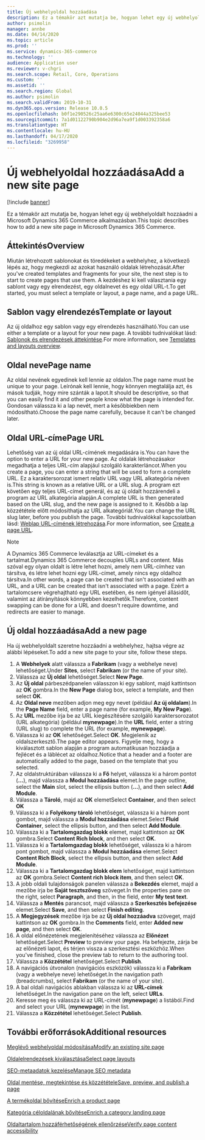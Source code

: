 ```yaml
---
title: Új webhelyoldal hozzáadása
description: Ez a témakör azt mutatja be, hogyan lehet egy új webhelyoldalt hozzáadni a Microsoft Dynamics 365 Commerce alkalmazásban.
author: psimolin
manager: annbe
ms.date: 04/14/2020
ms.topic: article
ms.prod: ''
ms.service: dynamics-365-commerce
ms.technology: ''
audience: Application user
ms.reviewer: v-chgri
ms.search.scope: Retail, Core, Operations
ms.custom: ''
ms.assetid: ''
ms.search.region: Global
ms.author: psimolin
ms.search.validFrom: 2019-10-31
ms.dyn365.ops.version: Release 10.0.5
ms.openlocfilehash: b0f1e290526c25aa6e6300c65e24044a325bee53
ms.sourcegitcommit: 7a1d01122790b904e2d96a7ea9f1d003392358a6
ms.translationtype: HT
ms.contentlocale: hu-HU
ms.lasthandoff: 04/17/2020
ms.locfileid: "3269958"
---
```

# <a name="add-a-new-site-page"></a><span data-ttu-id="d398f-103">Új webhelyoldal hozzáadása</span><span class="sxs-lookup"><span data-stu-id="d398f-103">Add a new site page</span></span>


[!include [banner](includes/banner.md)]

<span data-ttu-id="d398f-104">Ez a témakör azt mutatja be, hogyan lehet egy új webhelyoldalt hozzáadni a Microsoft Dynamics 365 Commerce alkalmazásban.</span><span class="sxs-lookup"><span data-stu-id="d398f-104">This topic describes how to add a new site page in Microsoft Dynamics 365 Commerce.</span></span>

## <a name="overview"></a><span data-ttu-id="d398f-105">Áttekintés</span><span class="sxs-lookup"><span data-stu-id="d398f-105">Overview</span></span>

<span data-ttu-id="d398f-106">Miután létrehozott sablonokat és töredékeket a webhelyhez, a következő lépés az, hogy megkezdi az azokat használó oldalak létrehozását.</span><span class="sxs-lookup"><span data-stu-id="d398f-106">After you've created templates and fragments for your site, the next step is to start to create pages that use them.</span></span> <span data-ttu-id="d398f-107">A kezdéshez ki kell választania egy sablont vagy egy elrendezést, egy oldalnevet és egy oldal URL-t.</span><span class="sxs-lookup"><span data-stu-id="d398f-107">To get started, you must select a template or layout, a page name, and a page URL.</span></span>

## <a name="template-or-layout"></a><span data-ttu-id="d398f-108">Sablon vagy elrendezés</span><span class="sxs-lookup"><span data-stu-id="d398f-108">Template or layout</span></span>

<span data-ttu-id="d398f-109">Az új oldalhoz egy sablon vagy egy elrendezés használható.</span><span class="sxs-lookup"><span data-stu-id="d398f-109">You can use either a template or a layout for your new page.</span></span> <span data-ttu-id="d398f-110">A további tudnivalókat lásd: [Sablonok és elrendezések áttekintése](templates-layouts-overview.md).</span><span class="sxs-lookup"><span data-stu-id="d398f-110">For more information, see [Templates and layouts overview](templates-layouts-overview.md).</span></span>

## <a name="page-name"></a><span data-ttu-id="d398f-111">Oldal neve</span><span class="sxs-lookup"><span data-stu-id="d398f-111">Page name</span></span>

<span data-ttu-id="d398f-112">Az oldal nevének egyedinek kell lennie az oldalon.</span><span class="sxs-lookup"><span data-stu-id="d398f-112">The page name must be unique to your page.</span></span> <span data-ttu-id="d398f-113">Leírónak kell lennie, hogy könnyen megtalálja azt, és mások tudják, hogy mire szánták a lapot.</span><span class="sxs-lookup"><span data-stu-id="d398f-113">It should be descriptive, so that you can easily find it and other people know what the page is intended for.</span></span> <span data-ttu-id="d398f-114">Gondosan válassza ki a lap nevét, mert a későbbiekben nem módosítható.</span><span class="sxs-lookup"><span data-stu-id="d398f-114">Choose the page name carefully, because it can't be changed later.</span></span>

## <a name="page-url"></a><span data-ttu-id="d398f-115">Oldal URL-címe</span><span class="sxs-lookup"><span data-stu-id="d398f-115">Page URL</span></span>

<span data-ttu-id="d398f-116">Lehetőség van az új oldal URL-címének megadására is.</span><span class="sxs-lookup"><span data-stu-id="d398f-116">You can have the option to enter a URL for your new page.</span></span> <span data-ttu-id="d398f-117">Az oldalak létrehozásakor megadhatja a teljes URL-cím alapjául szolgáló karakterláncot.</span><span class="sxs-lookup"><span data-stu-id="d398f-117">When you create a page, you can enter a string that will be used to form a complete URL.</span></span> <span data-ttu-id="d398f-118">Ez a karaktersorozat ismert relatív URL vagy URL alkategória néven is.</span><span class="sxs-lookup"><span data-stu-id="d398f-118">This string is known as a relative URL or a URL slug.</span></span> <span data-ttu-id="d398f-119">A program ezt követően egy teljes URL-címet generál, és az új oldalt hozzárendeli a program az URL alkategória alapján.</span><span class="sxs-lookup"><span data-stu-id="d398f-119">A complete URL is then generated based on the URL slug, and the new page is assigned to it.</span></span> <span data-ttu-id="d398f-120">Később a lap közzététele előtt módosíthatja az URL alkategóriát.</span><span class="sxs-lookup"><span data-stu-id="d398f-120">You can change the URL slug later, before you publish the page.</span></span> <span data-ttu-id="d398f-121">További tudnivalókkal kapcsolatban lásd: [Weblap URL-címének létrehozása](create-page-URL.md).</span><span class="sxs-lookup"><span data-stu-id="d398f-121">For more information, see [Create a page URL](create-page-URL.md).</span></span>

> [!NOTE]
> <span data-ttu-id="d398f-122">A Dynamics 365 Commerce leválasztja az URL-címeket és a tartalmat.</span><span class="sxs-lookup"><span data-stu-id="d398f-122">Dynamics 365 Commerce decouples URLs and content.</span></span> <span data-ttu-id="d398f-123">Más szóval egy olyan oldalt is létre lehet hozni, amely nem URL-címhez van társítva, és létre lehet hozni egy URL-címet, amely nincs egy oldalhoz társítva.</span><span class="sxs-lookup"><span data-stu-id="d398f-123">In other words, a page can be created that isn't associated with an URL, and a URL can be created that isn't associated with a page.</span></span> <span data-ttu-id="d398f-124">Ezért a tartalomcsere végrehajtható egy URL esetében, és nem igényel állásidőt, valamint az átirányítások könnyebben kezelhetők.</span><span class="sxs-lookup"><span data-stu-id="d398f-124">Therefore, content swapping can be done for a URL and doesn't require downtime, and redirects are easier to manage.</span></span>

## <a name="add-a-new-page"></a><span data-ttu-id="d398f-125">Új oldal hozzáadása</span><span class="sxs-lookup"><span data-stu-id="d398f-125">Add a new page</span></span>

<span data-ttu-id="d398f-126">Ha új webhelyoldalt szeretne hozzáadni a webhelyhez, hajtsa végre az alábbi lépéseket.</span><span class="sxs-lookup"><span data-stu-id="d398f-126">To add a new site page to your site, follow these steps.</span></span>

1. <span data-ttu-id="d398f-127">A **Webhelyek** alatt válassza a **Fabrikam** (vagy a webhelye neve) lehetőséget.</span><span class="sxs-lookup"><span data-stu-id="d398f-127">Under **Sites**, select **Fabrikam** (or the name of your site).</span></span>
1. <span data-ttu-id="d398f-128">Válassza az **Új oldal** lehetőséget.</span><span class="sxs-lookup"><span data-stu-id="d398f-128">Select **New Page**.</span></span>
1. <span data-ttu-id="d398f-129">Az **Új oldal** párbeszédpanelen válasszon ki egy sablont, majd kattintson az **OK** gombra.</span><span class="sxs-lookup"><span data-stu-id="d398f-129">In the **New Page** dialog box, select a template, and then select **OK**.</span></span>
1. <span data-ttu-id="d398f-130">Az **Oldal neve** mezőben adjon meg egy nevet (például **Az új oldalam**).</span><span class="sxs-lookup"><span data-stu-id="d398f-130">In the **Page Name** field, enter a page name (for example, **My New Page**).</span></span>
1. <span data-ttu-id="d398f-131">Az **URL** mezőbe írja be az URL kiegészítésére szolgáló karaktersorozatot (URL alkategória) (például **mynewpage**).</span><span class="sxs-lookup"><span data-stu-id="d398f-131">In the **URL** field, enter a string (URL slug) to complete the URL (for example, **mynewpage**).</span></span>
1. <span data-ttu-id="d398f-132">Válassza ki az **OK** lehetőséget.</span><span class="sxs-lookup"><span data-stu-id="d398f-132">Select **OK**.</span></span> <span data-ttu-id="d398f-133">Megjelenik az oldalszerkesztő.</span><span class="sxs-lookup"><span data-stu-id="d398f-133">The page editor appears.</span></span> <span data-ttu-id="d398f-134">Figyelje meg, hogy a kiválasztott sablon alapján a program automatikusan hozzáadja a fejlécet és a láblécet az oldalhoz.</span><span class="sxs-lookup"><span data-stu-id="d398f-134">Notice that a header and a footer are automatically added to the page, based on the template that you selected.</span></span>
1. <span data-ttu-id="d398f-135">Az oldalstruktúrában válassza ki a **Fő** helyet, válassza ki a három pontot (**…**), majd válassza a **Modul hozzáadása** elemet.</span><span class="sxs-lookup"><span data-stu-id="d398f-135">In the page outline, select the **Main** slot, select the ellipsis button (**...**), and then select **Add Module**.</span></span>
1. <span data-ttu-id="d398f-136">Válassza a **Tároló**, majd az **OK** elemet</span><span class="sxs-lookup"><span data-stu-id="d398f-136">Select **Container**, and then select **OK**</span></span>
1. <span data-ttu-id="d398f-137">Válassza ki a **Folyékony tároló** lehetőséget, válassza ki a három pont gombot, majd válassza a **Modul hozzáadása** elemet.</span><span class="sxs-lookup"><span data-stu-id="d398f-137">Select **Fluid Container**, select the ellipsis button, and then select **Add Module**.</span></span>
1. <span data-ttu-id="d398f-138">Válassza ki a **Tartalomgazdag blokk** elemet, majd kattintson az **OK** gombra.</span><span class="sxs-lookup"><span data-stu-id="d398f-138">Select **Content Rich block**, and then select **OK**.</span></span>
1. <span data-ttu-id="d398f-139">Válassza ki a **Tartalomgazdag blokk** lehetőséget, válassza ki a három pont gombot, majd válassza a **Modul hozzáadása** elemet.</span><span class="sxs-lookup"><span data-stu-id="d398f-139">Select **Content Rich Block**, select the ellipsis button, and then select **Add Module**.</span></span>
1. <span data-ttu-id="d398f-140">Válassza ki a **Tartalomgazdag blokk elem** lehetőséget, majd kattintson az **OK** gombra.</span><span class="sxs-lookup"><span data-stu-id="d398f-140">Select **Content rich block item**, and then select **OK**.</span></span>
1. <span data-ttu-id="d398f-141">A jobb oldali tulajdonságok panelen válassza a **Bekezdés** elemet, majd a mezőbe írja be **Saját tesztszöveg** szöveget.</span><span class="sxs-lookup"><span data-stu-id="d398f-141">In the properties pane on the right, select **Paragraph**, and then, in the field, enter **My test text**.</span></span>
1. <span data-ttu-id="d398f-142">Válassza a **Mentés** parancsot, majd válassza a **Szerkesztés befejezése** elemet.</span><span class="sxs-lookup"><span data-stu-id="d398f-142">Select **Save**, and then select **Finish editing**.</span></span>
1. <span data-ttu-id="d398f-143">A **Megjegyzések** mezőbe írja be az **Új oldal hozzáadva** szöveget, majd kattintson az **OK** gombra.</span><span class="sxs-lookup"><span data-stu-id="d398f-143">In the **Comments** field, enter **Added new page**, and then select **OK**.</span></span>
1. <span data-ttu-id="d398f-144">A oldal előnézetének megjelenítéséhez válassza az **Előnézet** lehetőséget.</span><span class="sxs-lookup"><span data-stu-id="d398f-144">Select **Preview** to preview your page.</span></span> <span data-ttu-id="d398f-145">Ha befejezte, zárja be az előnézeti lapot, és térjen vissza a szerkesztési eszközhöz.</span><span class="sxs-lookup"><span data-stu-id="d398f-145">When you've finished, close the preview tab to return to the authoring tool.</span></span>
1. <span data-ttu-id="d398f-146">Válassza a **Közzététel** lehetőséget.</span><span class="sxs-lookup"><span data-stu-id="d398f-146">Select **Publish**.</span></span>
1. <span data-ttu-id="d398f-147">A navigációs útvonalon (navigációs eszközök) válassza ki a **Fabrikam** (vagy a webhelye neve) lehetőséget.</span><span class="sxs-lookup"><span data-stu-id="d398f-147">In the navigation path (breadcrumbs), select **Fabrikam** (or the name of your site).</span></span>
1. <span data-ttu-id="d398f-148">A bal oldali navigációs ablakban válassza ki az **URL-címek** lehetőséget.</span><span class="sxs-lookup"><span data-stu-id="d398f-148">In the navigation pane on the left, select **URLs**.</span></span>
1. <span data-ttu-id="d398f-149">Keresse meg és válassza ki az URL-címét (**mynewpage**) a listából.</span><span class="sxs-lookup"><span data-stu-id="d398f-149">Find and select your URL (**mynewpage**) in the list.</span></span>
1. <span data-ttu-id="d398f-150">Válassza a **Közzététel** lehetőséget.</span><span class="sxs-lookup"><span data-stu-id="d398f-150">Select **Publish**.</span></span>

## <a name="additional-resources"></a><span data-ttu-id="d398f-151">További erőforrások</span><span class="sxs-lookup"><span data-stu-id="d398f-151">Additional resources</span></span>

[<span data-ttu-id="d398f-152">Meglévő webhelyoldal módosítása</span><span class="sxs-lookup"><span data-stu-id="d398f-152">Modify an existing site page</span></span>](modify-existing-page.md)

[<span data-ttu-id="d398f-153">Oldalelrendezések kiválasztása</span><span class="sxs-lookup"><span data-stu-id="d398f-153">Select page layouts</span></span>](select-page-layouts.md)

[<span data-ttu-id="d398f-154">SEO-metaadatok kezelése</span><span class="sxs-lookup"><span data-stu-id="d398f-154">Manage SEO metadata</span></span>](manage-seo-metadata.md)

[<span data-ttu-id="d398f-155">Oldal mentése, megtekintése és közzététele</span><span class="sxs-lookup"><span data-stu-id="d398f-155">Save, preview, and publish a page</span></span>](save-preview-publish-page.md)

[<span data-ttu-id="d398f-156">A termékoldal bővítése</span><span class="sxs-lookup"><span data-stu-id="d398f-156">Enrich a product page</span></span>](enrich-product-page.md)

[<span data-ttu-id="d398f-157">Kategória céloldalának bővítése</span><span class="sxs-lookup"><span data-stu-id="d398f-157">Enrich a category landing page</span></span>](enrich-category-page.md)

[<span data-ttu-id="d398f-158">Oldaltartalom hozzáférhetőségének ellenőrzése</span><span class="sxs-lookup"><span data-stu-id="d398f-158">Verify page content accessibility</span></span>](verify-accessibility.md)
